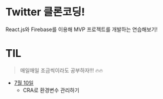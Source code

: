 # Twitter 클론코딩!

React.js와 Firebase를 이용해 MVP 프로젝트를 개발하는 연습해보기!

# TIL

> 매일매일 조금씩이라도 공부하자!!! 🔥🔥

- [7월 10일](./TIL/7%EC%9B%9410%EC%9D%BC.md)
  - CRA로 환경변수 관리하기
